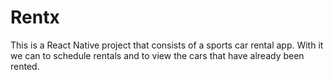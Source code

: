 # Rentx 
This is a React Native project that consists of a sports car rental app. With it we can to schedule rentals and to view the cars that have already been rented.
